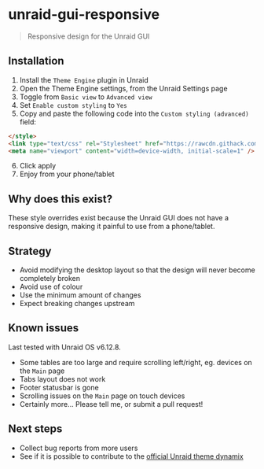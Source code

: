 # unraid-gui-responsive

> Responsive design for the Unraid GUI

## Installation

1. Install the `Theme Engine` plugin in Unraid
2. Open the Theme Engine settings, from the Unraid Settings page
3. Toggle from `Basic view` to `Advanced view`
4. Set `Enable custom styling` to `Yes`
5. Copy and paste the following code into the `Custom styling (advanced)` field:
```html
</style>
<link type="text/css" rel="Stylesheet" href="https://rawcdn.githack.com/dohnutt/unraid-gui-responsive/refs/heads/main/custom.css" />
<meta name="viewport" content="width=device-width, initial-scale=1" />
```
6. Click apply
7. Enjoy from your phone/tablet

## Why does this exist?

These style overrides exist because the Unraid GUI does not have a responsive design, making it painful to use from a phone/tablet.

## Strategy

- Avoid modifying the desktop layout so that the design will never become completely broken
- Avoid use of colour
- Use the minimum amount of changes
- Expect breaking changes upstream

## Known issues

Last tested with Unraid OS v6.12.8.

- Some tables are too large and require scrolling left/right, eg. devices on the `Main` page
- Tabs layout does not work
- Footer statusbar is gone
- Scrolling issues on the `Main` page on touch devices
- Certainly more... Please tell me, or submit a pull request!

## Next steps

- Collect bug reports from more users
- See if it is possible to contribute to the [official Unraid theme dynamix](https://github.com/limetech/webgui/tree/master/plugins/dynamix)
